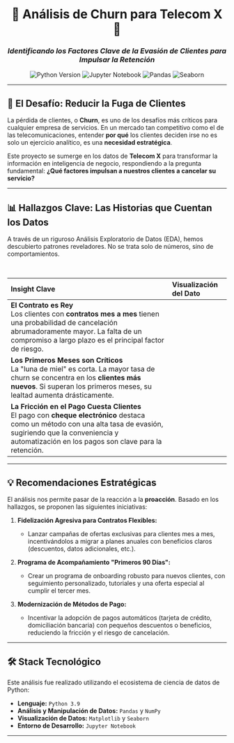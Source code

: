 <div align="center">

# 🚀 Análisis de Churn para Telecom X 🚀

### *Identificando los Factores Clave de la Evasión de Clientes para Impulsar la Retención*

</div>

<p align="center">
  <img src="https://img.shields.io/badge/Python-3.9%2B-blue?style=for-the-badge&logo=python" alt="Python Version">
  <img src="https://img.shields.io/badge/Jupyter-Notebook-orange?style=for-the-badge&logo=jupyter" alt="Jupyter Notebook">
  <img src="https://img.shields.io/badge/Pandas-2.x-purple?style=for-the-badge&logo=pandas" alt="Pandas">
  <img src="https://img.shields.io/badge/Seaborn-0.12-c22d43?style=for-the-badge&logo=seaborn" alt="Seaborn">
</p>

---

## 🎯 El Desafío: Reducir la Fuga de Clientes

La pérdida de clientes, o **Churn**, es uno de los desafíos más críticos para cualquier empresa de servicios. En un mercado tan competitivo como el de las telecomunicaciones, entender **por qué** los clientes deciden irse no es solo un ejercicio analítico, es una **necesidad estratégica**.

Este proyecto se sumerge en los datos de **Telecom X** para transformar la información en inteligencia de negocio, respondiendo a la pregunta fundamental: **¿Qué factores impulsan a nuestros clientes a cancelar su servicio?**

---

## 📊 Hallazgos Clave: Las Historias que Cuentan los Datos

A través de un riguroso Análisis Exploratorio de Datos (EDA), hemos descubierto patrones reveladores. No se trata solo de números, sino de comportamientos.

<br>

<div align="center">

| Insight Clave                               | Visualización del Dato                                                                                                |
| :------------------------------------------ | :--------------------------------------------------------------------------------------------------------------------- |
| **El Contrato es Rey** <br> Los clientes con **contratos mes a mes** tienen una probabilidad de cancelación abrumadoramente mayor. La falta de un compromiso a largo plazo es el principal factor de riesgo. 
| **Los Primeros Meses son Críticos** <br> La "luna de miel" es corta. La mayor tasa de churn se concentra en los **clientes más nuevos**. Si superan los primeros meses, su lealtad aumenta drásticamente. 
| **La Fricción en el Pago Cuesta Clientes** <br> El pago con **cheque electrónico** destaca como un método con una alta tasa de evasión, sugiriendo que la conveniencia y automatización en los pagos son clave para la retención.
</div>

---

## 💡 Recomendaciones Estratégicas

El análisis nos permite pasar de la reacción a la **proacción**. Basado en los hallazgos, se proponen las siguientes iniciativas:

1.  **Fidelización Agresiva para Contratos Flexibles:**
    * Lanzar campañas de ofertas exclusivas para clientes mes a mes, incentivándolos a migrar a planes anuales con beneficios claros (descuentos, datos adicionales, etc.).

2.  **Programa de Acompañamiento "Primeros 90 Días":**
    * Crear un programa de onboarding robusto para nuevos clientes, con seguimiento personalizado, tutoriales y una oferta especial al cumplir el tercer mes.

3.  **Modernización de Métodos de Pago:**
    * Incentivar la adopción de pagos automáticos (tarjeta de crédito, domiciliación bancaria) con pequeños descuentos o beneficios, reduciendo la fricción y el riesgo de cancelación.

---

## 🛠️ Stack Tecnológico

Este análisis fue realizado utilizando el ecosistema de ciencia de datos de Python:

-   **Lenguaje:** `Python 3.9`
-   **Análisis y Manipulación de Datos:** `Pandas` y `NumPy`
-   **Visualización de Datos:** `Matplotlib` y `Seaborn`
-   **Entorno de Desarrollo:** `Jupyter Notebook`

---


</div>

